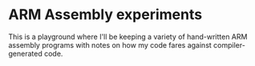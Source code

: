 # ARM Assembly experiments

This is a playground where I'll be keeping a variety of hand-written ARM assembly programs with notes on how my code fares against compiler-generated code.

